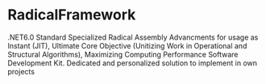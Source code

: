 # RadicalFramework
.NET6.0 Standard Specialized Radical Assembly Advancments for usage as Instant (JIT), Ultimate Core Objective (Unitizing Work in Operational and Structural Algorithms), Maximizing Computing Performance Software Development Kit. Dedicated and personalized solution to implement in own projects
